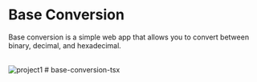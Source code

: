 # Base Conversion

Base conversion is a simple web app that allows you to convert between <br>
binary, decimal, and hexadecimal.
<br><br>

![project1](https://user-images.githubusercontent.com/88360543/204410515-f8001eb9-4430-44b5-97f3-1a18c14c7e49.png)
#   b a s e - c o n v e r s i o n - t s x  
 